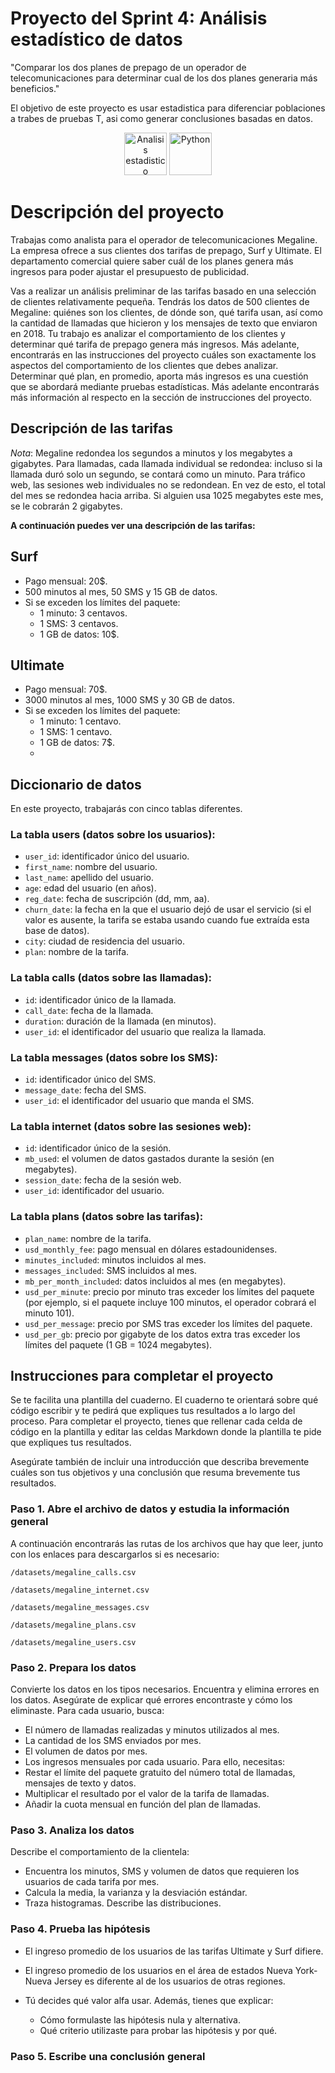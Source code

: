 # Proyecto del Sprint 4: Análisis estadístico de datos

"Comparar los dos planes de prepago de un operador de telecomunicaciones para determinar cual de los dos planes generaria más beneficios."

El objetivo de este proyecto es usar estadistica para diferenciar poblaciones a trabes de pruebas T, asi como generar conclusiones basadas en datos.


<div align='center'>
<img width="68" alt="Analisis estadistico" src="https://github.com/user-attachments/assets/44318829-473b-40af-a452-676b7a1619f4">
<img width="68" alt="Python" src="https://github.com/user-attachments/assets/c3d30159-41b9-4310-b14a-b9d4dab5fb76"></div>

# Descripción del proyecto
Trabajas como analista para el operador de telecomunicaciones Megaline. La empresa ofrece a sus clientes dos tarifas de prepago, Surf y Ultimate. El departamento comercial quiere saber cuál de los planes genera más ingresos para poder ajustar el presupuesto de publicidad.

Vas a realizar un análisis preliminar de las tarifas basado en una selección de clientes relativamente pequeña. Tendrás los datos de 500 clientes de Megaline: quiénes son los clientes, de dónde son, qué tarifa usan, así como la cantidad de llamadas que hicieron y los mensajes de texto que enviaron en 2018. Tu trabajo es analizar el comportamiento de los clientes y determinar qué tarifa de prepago genera más ingresos. Más adelante, encontrarás en las instrucciones del proyecto cuáles son exactamente los aspectos del comportamiento de los clientes que debes analizar. Determinar qué plan, en promedio, aporta más ingresos es una cuestión que se abordará mediante pruebas estadísticas. Más adelante encontrarás más información al respecto en la sección de instrucciones del proyecto.

## Descripción de las tarifas
*Nota*: Megaline redondea los segundos a minutos y los megabytes a gigabytes. Para llamadas, cada llamada individual se redondea: incluso si la llamada duró solo un segundo, se contará como un minuto. Para tráfico web, las sesiones web individuales no se redondean. En vez de esto, el total del mes se redondea hacia arriba. Si alguien usa 1025 megabytes este mes, se le cobrarán 2 gigabytes.

**A continuación puedes ver una descripción de las tarifas:**

## Surf

- Pago mensual: 20$.
- 500 minutos al mes, 50 SMS y 15 GB de datos.
- Si se exceden los límites del paquete:
  - 1 minuto: 3 centavos.
  - 1 SMS: 3 centavos.
  - 1 GB de datos: 10$.

## Ultimate

- Pago mensual: 70$.
- 3000 minutos al mes, 1000 SMS y 30 GB de datos.
- Si se exceden los límites del paquete:
  - 1 minuto: 1 centavo.
  - 1 SMS: 1 centavo.
  - 1 GB de datos: 7$.
  - 
## Diccionario de datos
En este proyecto, trabajarás con cinco tablas diferentes.

### La tabla users (datos sobre los usuarios):
 
- `user_id`: identificador único del usuario.
- `first_name`: nombre del usuario.
- `last_name`: apellido del usuario.
- `age`: edad del usuario (en años).
- `reg_date`: fecha de suscripción (dd, mm, aa).
- `churn_date`: la fecha en la que el usuario dejó de usar el servicio (si el valor es ausente, la tarifa se estaba usando cuando fue extraída esta base de datos).
- `city`: ciudad de residencia del usuario.
- `plan`: nombre de la tarifa.

### La tabla calls (datos sobre las llamadas):
 
- `id`: identificador único de la llamada.
- `call_date`: fecha de la llamada.
- `duration`: duración de la llamada (en minutos).
- `user_id`: el identificador del usuario que realiza la llamada.

### La tabla messages (datos sobre los SMS):
 
- `id`: identificador único del SMS.
- `message_date`: fecha del SMS.
- `user_id`: el identificador del usuario que manda el SMS.

### La tabla internet (datos sobre las sesiones web):
 
- `id`: identificador único de la sesión.
- `mb_used`: el volumen de datos gastados durante la sesión (en megabytes).
- `session_date`: fecha de la sesión web.
- `user_id`: identificador del usuario.

### La tabla plans (datos sobre las tarifas):
 
- `plan_name`: nombre de la tarifa.
- `usd_monthly_fee`: pago mensual en dólares estadounidenses.
- `minutes_included`: minutos incluidos al mes.
- `messages_included`: SMS incluidos al mes.
- `mb_per_month_included`: datos incluidos al mes (en megabytes).
- `usd_per_minute`: precio por minuto tras exceder los límites del paquete (por ejemplo, si el paquete incluye 100 minutos, el operador cobrará el minuto 101).
- `usd_per_message`: precio por SMS tras exceder los límites del paquete.
- `usd_per_gb`: precio por gigabyte de los datos extra tras exceder los límites del paquete (1 GB = 1024 megabytes).

## Instrucciones para completar el proyecto
Se te facilita una plantilla del cuaderno. El cuaderno te orientará sobre qué código escribir y te pedirá que expliques tus resultados a lo largo del proceso. Para completar el proyecto, tienes que rellenar cada celda de código en la plantilla y editar las celdas Markdown donde la plantilla te pide que expliques tus resultados.

Asegúrate también de incluir una introducción que describa brevemente cuáles son tus objetivos y una conclusión que resuma brevemente tus resultados.

### Paso 1. Abre el archivo de datos y estudia la información general

A continuación encontrarás las rutas de los archivos que hay que leer, junto con los enlaces para descargarlos si es necesario:

`/datasets/megaline_calls.csv` 

`/datasets/megaline_internet.csv`

`/datasets/megaline_messages.csv`

`/datasets/megaline_plans.csv`

`/datasets/megaline_users.csv`

### Paso 2. Prepara los datos

Convierte los datos en los tipos necesarios.
Encuentra y elimina errores en los datos. Asegúrate de explicar qué errores encontraste y cómo los eliminaste.
Para cada usuario, busca:

- El número de llamadas realizadas y minutos utilizados al mes.
- La cantidad de los SMS enviados por mes.
- El volumen de datos por mes.
- Los ingresos mensuales por cada usuario. Para ello, necesitas:
- Restar el límite del paquete gratuito del número total de llamadas, mensajes de texto y datos.
- Multiplicar el resultado por el valor de la tarifa de llamadas.
- Añadir la cuota mensual en función del plan de llamadas.

### Paso 3. Analiza los datos

Describe el comportamiento de la clientela:

- Encuentra los minutos, SMS y volumen de datos que requieren los usuarios de cada tarifa por mes.
- Calcula la media, la varianza y la desviación estándar.
- Traza histogramas. Describe las distribuciones.

### Paso 4. Prueba las hipótesis

- El ingreso promedio de los usuarios de las tarifas Ultimate y Surf difiere.
- El ingreso promedio de los usuarios en el área de estados Nueva York-Nueva Jersey es diferente al de los usuarios de otras regiones.
- Tú decides qué valor alfa usar. Además, tienes que explicar:

  - Cómo formulaste las hipótesis nula y alternativa.
  - Qué criterio utilizaste para probar las hipótesis y por qué.

### Paso 5. Escribe una conclusión general

